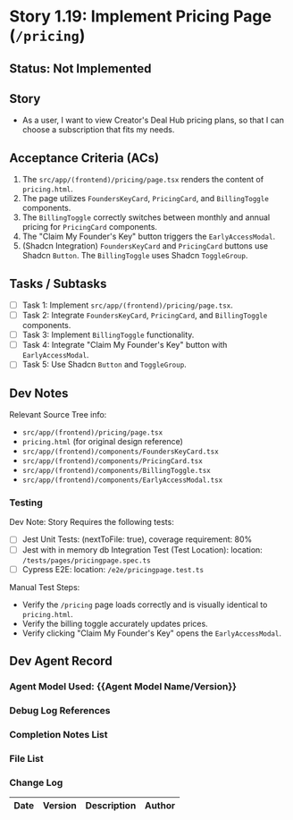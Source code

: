 # Story 1.19: Implement Pricing Page (`/pricing`)

## Status: Not Implemented

## Story

- As a user, I want to view Creator's Deal Hub pricing plans, so that I can choose a subscription that fits my needs.

## Acceptance Criteria (ACs)

1.  The `src/app/(frontend)/pricing/page.tsx` renders the content of `pricing.html`.
2.  The page utilizes `FoundersKeyCard`, `PricingCard`, and `BillingToggle` components.
3.  The `BillingToggle` correctly switches between monthly and annual pricing for `PricingCard` components.
4.  The "Claim My Founder's Key" button triggers the `EarlyAccessModal`.
5.  (Shadcn Integration) `FoundersKeyCard` and `PricingCard` buttons use Shadcn `Button`. The `BillingToggle` uses Shadcn `ToggleGroup`.

## Tasks / Subtasks

- [ ] Task 1: Implement `src/app/(frontend)/pricing/page.tsx`.
- [ ] Task 2: Integrate `FoundersKeyCard`, `PricingCard`, and `BillingToggle` components.
- [ ] Task 3: Implement `BillingToggle` functionality.
- [ ] Task 4: Integrate "Claim My Founder's Key" button with `EarlyAccessModal`.
- [ ] Task 5: Use Shadcn `Button` and `ToggleGroup`.

## Dev Notes

Relevant Source Tree info:
- `src/app/(frontend)/pricing/page.tsx`
- `pricing.html` (for original design reference)
- `src/app/(frontend)/components/FoundersKeyCard.tsx`
- `src/app/(frontend)/components/PricingCard.tsx`
- `src/app/(frontend)/components/BillingToggle.tsx`
- `src/app/(frontend)/components/EarlyAccessModal.tsx`

### Testing

Dev Note: Story Requires the following tests:

- [ ] Jest Unit Tests: (nextToFile: true), coverage requirement: 80%
- [ ] Jest with in memory db Integration Test (Test Location): location: `/tests/pages/pricingpage.spec.ts`
- [ ] Cypress E2E: location: `/e2e/pricingpage.test.ts`

Manual Test Steps:
- Verify the `/pricing` page loads correctly and is visually identical to `pricing.html`.
- Verify the billing toggle accurately updates prices.
- Verify clicking "Claim My Founder's Key" opens the `EarlyAccessModal`.

## Dev Agent Record

### Agent Model Used: {{Agent Model Name/Version}}

### Debug Log References

### Completion Notes List

### File List

### Change Log

| Date | Version | Description | Author |
| :--- | :------ | :---------- | :----- |
